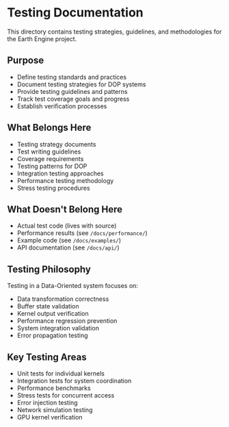 # Testing Documentation

This directory contains testing strategies, guidelines, and methodologies for the Earth Engine project.

## Purpose

- Define testing standards and practices
- Document testing strategies for DOP systems
- Provide testing guidelines and patterns
- Track test coverage goals and progress
- Establish verification processes

## What Belongs Here

- Testing strategy documents
- Test writing guidelines
- Coverage requirements
- Testing patterns for DOP
- Integration testing approaches
- Performance testing methodology
- Stress testing procedures

## What Doesn't Belong Here

- Actual test code (lives with source)
- Performance results (see `/docs/performance/`)
- Example code (see `/docs/examples/`)
- API documentation (see `/docs/api/`)

## Testing Philosophy

Testing in a Data-Oriented system focuses on:
- Data transformation correctness
- Buffer state validation
- Kernel output verification
- Performance regression prevention
- System integration validation
- Error propagation testing

## Key Testing Areas

- Unit tests for individual kernels
- Integration tests for system coordination
- Performance benchmarks
- Stress tests for concurrent access
- Error injection testing
- Network simulation testing
- GPU kernel verification